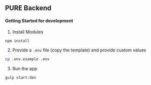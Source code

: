 ## PURE Backend

#### Getting Started for development

1. Install Modules

```sh
npm install
```

2. Provide a `.env` file (copy the template) and provide custom values

```sh
cp .env.example .env
```

3. Run the app

```sh
gulp start:dev
```

